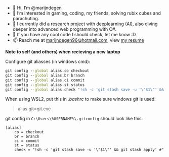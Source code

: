 - 👋 Hi, I’m @marijndegen
- 👀 I’m interested in gaming, coding, my friends, solving rubix cubes and parachuting.
- 🌱 I currently did a research project with deeplearning (AI), also diving deeper into advanced web programming with C#. 
- 💞️ If you have any cool code I should check, let me know :D
- 📫 Reach me at marijndegen96@hotmail.com, view [my resume](http://marijndegen.nl)

**Note to self (and others) when recieving a new laptop**

Configure git aliasses (in windows cmd):

```cmd
git config --global alias.co checkout
git config --global alias.br branch
git config --global alias.ci commit
git config --global alias.st status
git config --global alias.check "!sh -c 'git stash save -u '\"$1\"' && git stash apply' #"
```

When using WSL2, put this in *.bashrc* to make sure windows git is used:

> alias git=git.exe

git config in `C:\Users\%USERNAME%\.gitconfig` should look like this:
```
[alias]
	co = checkout
	br = branch
	ci = commit
	st = status
	check = "!sh -c 'git stash save -u '\"$1\"' && git stash apply' #"
```

<!---
marijndegen/marijndegen is a ✨ special ✨ repository because its `README.md` (this file) appears on your GitHub profile.
You can click the Preview link to take a look at your changes.
--->

